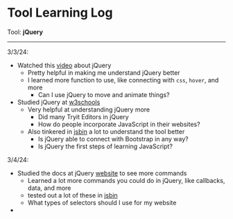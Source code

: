 # Tool Learning Log

Tool: **jQuery**

---

3/3/24:
* Watched this [video](https://www.youtube.com/watch?v=JjIvF0yikGU) about jQuery
  * Pretty helpful in making me understand jQuery better
  * I learned more function to use, like connecting with `css`, `hover`, and more
    * Can I use jQuery to move and animate things?
* Studied jQuery at [w3schools](https://www.w3schools.com/jquERy/default.asp)
  * Very helpful at understanding jQuery more
    * Did many Tryit Editors in jQuery
    * How do people incorporate JavaScript in their websites?
  * Also tinkered in [jsbin](https://jsbin.com/?html,output) a lot to understand the tool better
    * Is jQuery able to connect with Bootstrap in any way?
    * Is jQuery the first steps of learning JavaScript?

3/4/24:
* Studied the docs at jQuery [website](https://api.jquery.com/) to see more commands
  * Learned a lot more commands you could do in jQuery, like callbacks, data, and more
  * tested out a lot of these in [jsbin](https://jsbin.com/?html,output)
  * What types of selectors should I use for my website
* 
